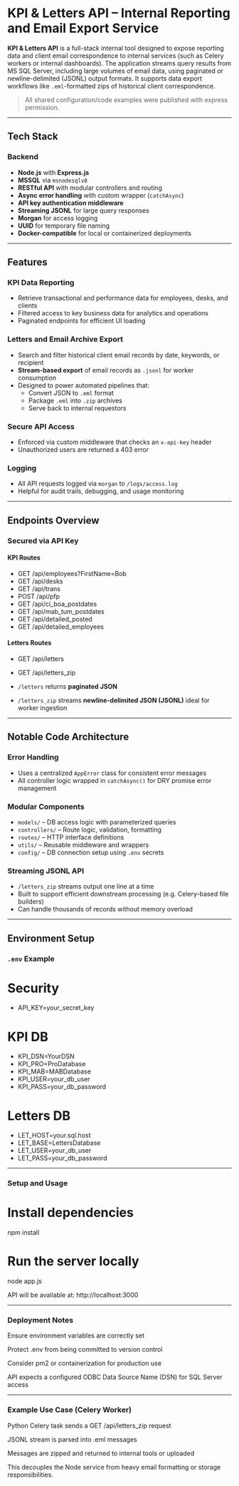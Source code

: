 # KPI & Letters API – Internal Reporting and Email Export Service

**KPI & Letters API** is a full-stack internal tool designed to expose reporting data and client email correspondence to internal services (such as Celery workers or internal dashboards). The application streams query results from MS SQL Server, including large volumes of email data, using paginated or newline-delimited (JSONL) output formats. It supports data export workflows like `.eml`-formatted zips of historical client correspondence.
> All shared configuration/code examples were published with express permission.

---

## Tech Stack

### Backend
- **Node.js** with **Express.js**
- **MSSQL** via `msnodesqlv8`
- **RESTful API** with modular controllers and routing
- **Async error handling** with custom wrapper (`catchAsync`)
- **API key authentication middleware**
- **Streaming JSONL** for large query responses
- **Morgan** for access logging
- **UUID** for temporary file naming
- **Docker-compatible** for local or containerized deployments

---

## Features

### KPI Data Reporting
- Retrieve transactional and performance data for employees, desks, and clients
- Filtered access to key business data for analytics and operations
- Paginated endpoints for efficient UI loading

### Letters and Email Archive Export
- Search and filter historical client email records by date, keywords, or recipient
- **Stream-based export** of email records as `.jsonl` for worker consumption
- Designed to power automated pipelines that:
  - Convert JSON to `.eml` format
  - Package `.eml` into `.zip` archives
  - Serve back to internal requestors

### Secure API Access
- Enforced via custom middleware that checks an `x-api-key` header
- Unauthorized users are returned a 403 error

### Logging
- All API requests logged via `morgan` to `/logs/access.log`
- Helpful for audit trails, debugging, and usage monitoring

---

## Endpoints Overview

### Secured via API Key

#### KPI Routes

- GET /api/employees?FirstName=Bob
- GET /api/desks
- GET /api/trans
- POST /api/pfp
- GET /api/ci_boa_postdates
- GET /api/mab_tum_postdates
- GET /api/detailed_posted
- GET /api/detailed_employees

#### Letters Routes

- GET /api/letters
- GET /api/letters_zip

- `/letters` returns **paginated JSON**
- `/letters_zip` streams **newline-delimited JSON (JSONL)** ideal for worker ingestion

---

## Notable Code Architecture

### Error Handling
- Uses a centralized `AppError` class for consistent error messages
- All controller logic wrapped in `catchAsync()` for DRY promise error management

### Modular Components
- `models/` – DB access logic with parameterized queries
- `controllers/` – Route logic, validation, formatting
- `routes/` – HTTP interface definitions
- `utils/` – Reusable middleware and wrappers
- `config/` – DB connection setup using `.env` secrets

### Streaming JSONL API
- `/letters_zip` streams output one line at a time
- Built to support efficient downstream processing (e.g. Celery-based file builders)
- Can handle thousands of records without memory overload

---

## Environment Setup

### `.env` Example

# Security
- API_KEY=your_secret_key

# KPI DB
- KPI_DSN=YourDSN
- KPI_PRO=ProDatabase
- KPI_MAB=MABDatabase
- KPI_USER=your_db_user
- KPI_PASS=your_db_password

# Letters DB
- LET_HOST=your.sql.host
- LET_BASE=LettersDatabase
- LET_USER=your_db_user
- LET_PASS=your_db_password

---

### Setup and Usage

# Install dependencies
npm install

# Run the server locally
node app.js

API will be available at:
http://localhost:3000

---

### Deployment Notes
Ensure environment variables are correctly set

Protect .env from being committed to version control

Consider pm2 or containerization for production use

API expects a configured ODBC Data Source Name (DSN) for SQL Server access

---

### Example Use Case (Celery Worker)
Python Celery task sends a GET /api/letters_zip request

JSONL stream is parsed into .eml messages

Messages are zipped and returned to internal tools or uploaded

This decouples the Node service from heavy email formatting or storage responsibilities.
